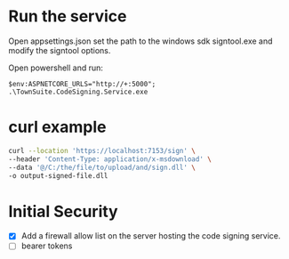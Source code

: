 # Run the service

Open appsettings.json set the path to the windows sdk signtool.exe and modify the signtool options.

Open powershell and run:

```powershelll
$env:ASPNETCORE_URLS="http://+:5000"; .\TownSuite.CodeSigning.Service.exe
```

# curl example

```bash
curl --location 'https://localhost:7153/sign' \
--header 'Content-Type: application/x-msdownload' \
--data '@/C:/the/file/to/upload/and/sign.dll' \
-o output-signed-file.dll
```

# Initial Security

- [x] Add a firewall allow list on the server hosting the code signing service.
- [ ] bearer tokens
